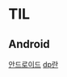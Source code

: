 # TIL
## Android
[안드로이드](https://github.com/leehyeonbin/TIL/tree/main/Android)
[dp란](https://github.com/leehyeonbin/TIL/blob/main/Android/dp(dpi)%EB%9E%80.md)
